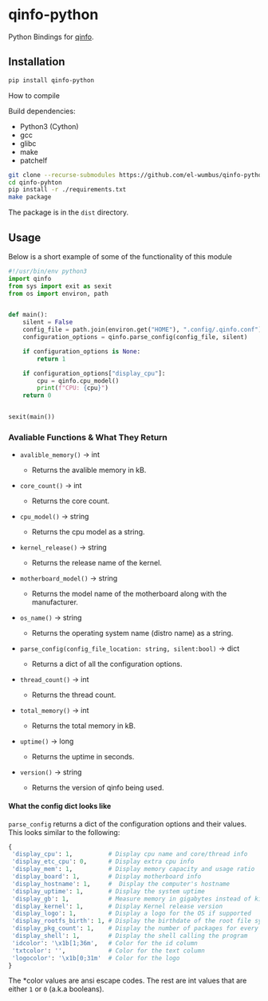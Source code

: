 # qinfo-python

Python Bindings for [qinfo](https://github.com/el-wumbus/qinfo).

## Installation

```bash
pip install qinfo-python
```

How to compile

Build dependencies:
  
* Python3 (Cython)
* gcc
* glibc
* make
* patchelf

```bash
git clone --recurse-submodules https://github.com/el-wumbus/qinfo-python
cd qinfo-pyhton
pip install -r ./requirements.txt 
make package
```

The package is in the `dist` directory.

## Usage

Below is a short example of some of the functionality of this module

```Python
#!/usr/bin/env python3
import qinfo
from sys import exit as sexit
from os import environ, path


def main():
    silent = False
    config_file = path.join(environ.get("HOME"), ".config/.qinfo.conf")
    configuration_options = qinfo.parse_config(config_file, silent)

    if configuration_options is None:
        return 1

    if configuration_options["display_cpu"]:
        cpu = qinfo.cpu_model()
        print(f"CPU: {cpu}")
    return 0


sexit(main())
```

### Avaliable Functions & What They Return

* `avalible_memory()` -> int
  * Returns the avalible memory in kB.

* `core_count()` -> int
  * Returns the core count.

* `cpu_model()` -> string
  * Returns the cpu model as a string.

* `kernel_release()` -> string
  * Returns the release name of the kernel.

* `motherboard_model()` -> string
  * Returns the model name of the motherboard along with the manufacturer.

* `os_name()` -> string
  * Returns the operating system name (distro name) as a string.

* `parse_config(config_file_location: string, silent:bool)` -> dict
  * Returns a dict of all the configuration options.

* `thread_count()` -> int
  * Returns the thread count.

* `total_memory()` -> int
  * Returns the total memory in kB.

* `uptime()` -> long
  * Returns the uptime in seconds.
  
* `version()` -> string
  * Returns the version of qinfo being used.

#### What the config dict looks like

`parse_config` returns a dict of the configuration options and their values.
This looks similar to the following:

```Python
{
 'display_cpu': 1,          # Display cpu name and core/thread info
 'display_etc_cpu': 0,      # Display extra cpu info
 'display_mem': 1,          # Display memory capacity and usage ratio
 'display_board': 1,        # Display motherboard info
 'display_hostname': 1,     #  Display the computer's hostname
 'display_uptime': 1,       # Display the system uptime
 'display_gb': 1,           # Measure memory in gigabytes instead of kilobytes
 'display_kernel': 1,       # Display Kernel release version
 'display_logo': 1,         # Display a logo for the OS if supported
 'display_rootfs_birth': 1, # Display the birthdate of the root file system
 'display_pkg_count': 1,    # Display the number of packages for every supported package manager
 'display_shell': 1,        # Display the shell calling the program
 'idcolor': '\x1b[1;36m',   # Color for the id column
 'txtcolor': '',            # Color for the text column
 'logocolor': '\x1b[0;31m'  # Color for the logo
}
```

The *color values are ansi escape codes.
The rest are int values that are either `1` or `0` (a.k.a booleans).
